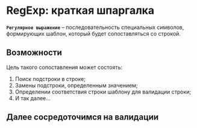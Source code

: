 # RegExp: краткая шпаргалка

__`Регулярное выражение`__ – последовательность специальных символов, формирующих шаблон, который будет сопоставляться со строкой.

## Возможности 
Цель такого сопоставления может состоять:
1. Поиск подстроки в строке;
2. Замены подстроки, определенным значением;
3. Определении соответствия строки шаблону для валидации строки;
4. И так далее...

## Далее сосредоточимся на валидации

